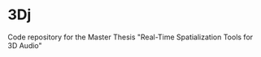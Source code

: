 3Dj
=================

Code repository for the Master Thesis "Real-Time Spatialization Tools for 3D Audio"
